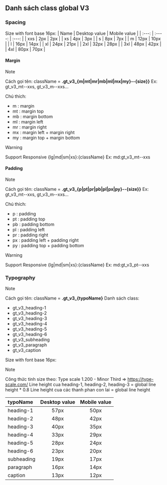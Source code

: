 ## Danh sách class global V3

### **Spacing**
Size with font base 16px:
| Name      | Desktop value | Mobile value     |
| :---:        |    :----:   |          :---: |
| xxs      | 2px       | 2px   |
| xs   | 4px        | 3px      |
| s   | 8px        | 7px      |
| m   | 12px        | 10px      |
| l   | 16px        | 14px      |
| xl   | 24px        | 21px      |
| 2xl   | 32px        | 28px      |
| 3xl   | 48px        | 42px      |
| 4xl   | 80px        | 70px      |
#### Margin
>[!note]
>Cách gọi tên: className = **.gt_v3_{m|mt|mr|mb|ml|mx|my}--{size}}**
>Ex: gt_v3_mt--xxs, gt_v3_m--xxs...

Chú thích:
- m : margin
- mt : margin top
- mb : margin bottom
- ml : margin left
- mr : margin right
- mx : margin left + margin right
- my : margin top + margin bottom

>[!warning]
>Support Responsive {lg|md|sm|xs}:{className}
>Ex: md:gt_v3_mt--xxs
#### Padding
>[!note]
>Cách gọi tên: className = **.gt_v3_{p|pt|pr|pb|pl|px|py}--{size}}**
>Ex: gt_v3_mt--xxs, gt_v3_m--xxs...

Chú thích:
- p : padding
- pt : padding top
- pb : padding bottom
- pl : padding left
- pr : padding right
- px : padding left + padding right
- py : padding top + padding bottom

>[!warning]
>Support Responsive {lg|md|sm|xs}:{className}
>Ex: md:gt_v3_pt--xxs

### **Typography**
>[!note]
>Cách gọi tên: className = **.gt_v3_{typoName}**
Danh sách class:
- gt_v3_heading-1
- gt_v3_heading-2
- gt_v3_heading-3
- gt_v3_heading-4
- gt_v3_heading-5
- gt_v3_heading-6
- gt_v3_subheading
- gt_v3_paragraph
- gt_v3_caption

Size with font base 16px:
>[!note]
>Công thức tinh size theo: Type scale 1.200 - Minor Third => https://type-scale.com/
>Line height cua heading-1, heading-2, heading-3 = global line height * 0.8
>Line height cua các thanh phan con lai = global line height

| typoName      | Desktop value | Mobile value     |
| :---       |    :----:   |          :---: |
| heading-1      | 57px       | 50px   |
| heading-2   | 48px        | 42px      |
| heading-3   | 40px        | 35px      |
| heading-4   | 33px        | 29px      |
| heading-5   | 28px        | 24px      |
| heading-6   | 23px        | 20px      |
| subheading   | 19px        | 17px      |
| paragraph   | 16px        | 14px      |
| caption   | 13px        | 12px      |
